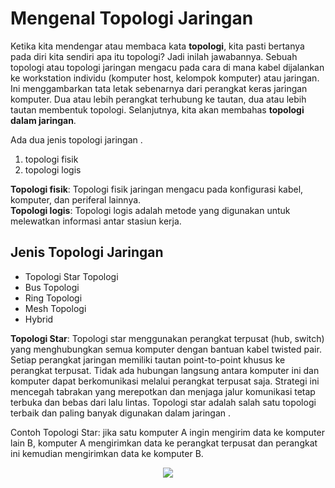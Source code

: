 # Mengenal Topologi Jaringan

Ketika kita mendengar atau membaca kata <b>topologi</b>, kita pasti bertanya pada diri kita sendiri apa itu topologi? Jadi inilah jawabannya. Sebuah topologi atau topologi jaringan mengacu pada cara di mana kabel dijalankan ke workstation individu (komputer host, kelompok komputer) atau jaringan. Ini menggambarkan tata letak sebenarnya dari perangkat keras jaringan komputer. Dua atau lebih perangkat terhubung ke tautan, dua atau lebih tautan membentuk topologi. Selanjutnya, kita akan membahas <b>topologi dalam jaringan</b>.

Ada dua jenis topologi jaringan .

1. topologi fisik 
2. topologi logis

<b>Topologi fisik</b>: Topologi fisik jaringan mengacu pada konfigurasi kabel, komputer, dan periferal lainnya.<br>
<b>Topologi logis</b>: Topologi logis adalah metode yang digunakan untuk melewatkan informasi antar stasiun kerja.

## Jenis Topologi Jaringan
<ul>
  <li>Topologi Star Topologi</li>
  <li>Bus Topologi</li>
  <li>Ring Topologi</li>
  <li>Mesh Topologi</li>
<li>Hybrid
</ul>

<b>Topologi Star</b>: Topologi star menggunakan perangkat terpusat (hub, switch) yang menghubungkan semua komputer dengan bantuan kabel twisted pair. Setiap perangkat jaringan memiliki tautan point-to-point khusus ke perangkat terpusat. Tidak ada hubungan langsung antara komputer ini dan komputer dapat berkomunikasi melalui perangkat terpusat saja. Strategi ini mencegah tabrakan yang merepotkan dan menjaga jalur komunikasi tetap terbuka dan bebas dari lalu lintas. Topologi star adalah salah satu topologi terbaik dan paling banyak digunakan dalam jaringan .

Contoh Topologi Star: jika satu komputer A ingin mengirim data ke komputer lain B, komputer A mengirimkan data ke perangkat terpusat dan perangkat ini kemudian mengirimkan data ke komputer B.

<p align="center"><img src="https://drive.google.com/uc?export=view&id=1XqdIDyd9umPjbW7gEdjdeEXzG7LvsJjp"></p>

